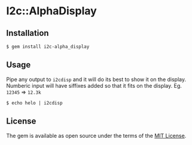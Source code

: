 # I2c::AlphaDisplay

## Installation

    $ gem install i2c-alpha_display

## Usage

Pipe any output to `i2cdisp` and it will do its best to show it on the display. Numberic input will have siffixes added so that it fits on the display. Eg. `12345` => `12.3k`

    $ echo helo | i2cdisp

## License

The gem is available as open source under the terms of the [MIT License](http://opensource.org/licenses/MIT).

